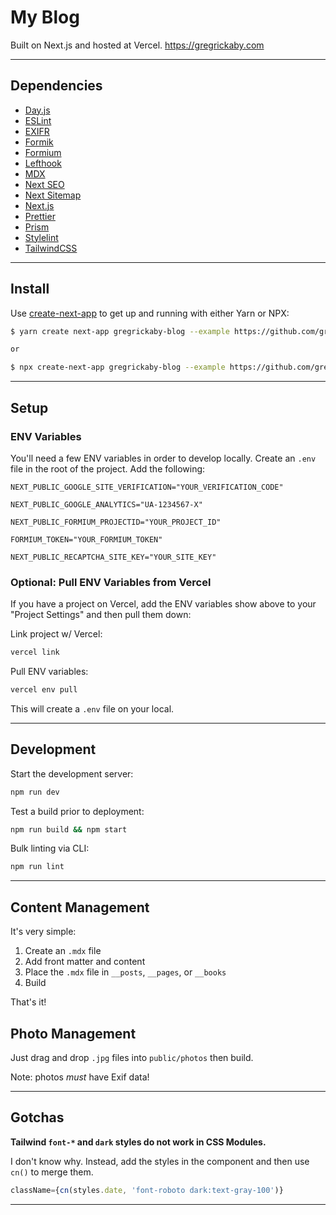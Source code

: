 # My Blog

Built on Next.js and hosted at Vercel. <https://gregrickaby.com>

---

## Dependencies

- [Day.js](https://day.js.org/en/)
- [ESLint](https://eslint.org/)
- [EXIFR](https://github.com/MikeKovarik/exifr)
- [Formik](https://formik.org/)
- [Formium](https://formium.io)
- [Lefthook](https://github.com/Arkweid/lefthook/)
- [MDX](https://mdxjs.com/)
- [Next SEO](https://github.com/garmeeh/next-seo#usage)
- [Next Sitemap](https://github.com/iamvishnusankar/next-sitemap)
- [Next.js](https://nextjs.org/)
- [Prettier](https://github.com/prettier/prettier)
- [Prism](https://github.com/sergioramos/remark-prism)
- [Stylelint](https://stylelint.io/)
- [TailwindCSS](https://tailwindcss.com/)

---

## Install

Use [create-next-app](https://www.npmjs.com/package/create-next-app) to get up and running with either Yarn or NPX:

```bash
$ yarn create next-app gregrickaby-blog --example https://github.com/gregrickaby/gregrickaby-blog

or

$ npx create-next-app gregrickaby-blog --example https://github.com/gregrickaby/gregrickaby-blog
```

---

## Setup

### ENV Variables

You'll need a few ENV variables in order to develop locally. Create an `.env` file in the root of the project. Add the following:

```text
NEXT_PUBLIC_GOOGLE_SITE_VERIFICATION="YOUR_VERIFICATION_CODE"
```

```text
NEXT_PUBLIC_GOOGLE_ANALYTICS="UA-1234567-X"
```

```text
NEXT_PUBLIC_FORMIUM_PROJECTID="YOUR_PROJECT_ID"
```

```text
FORMIUM_TOKEN="YOUR_FORMIUM_TOKEN"
```

```text
NEXT_PUBLIC_RECAPTCHA_SITE_KEY="YOUR_SITE_KEY"
```

### Optional: Pull ENV Variables from Vercel

If you have a project on Vercel, add the ENV variables show above to your "Project Settings" and then pull them down:

Link project w/ Vercel:

```bash
vercel link
```

Pull ENV variables:

```bash
vercel env pull
```

This will create a `.env` file on your local.

---

## Development

Start the development server:

```bash
npm run dev
```

Test a build prior to deployment:

```bash
npm run build && npm start
```

Bulk linting via CLI:

```bash
npm run lint
```

---

## Content Management

It's very simple:

1. Create an `.mdx` file
2. Add front matter and content
3. Place the `.mdx` file in `__posts`, `__pages`, or `__books`
4. Build

That's it!

## Photo Management

Just drag and drop `.jpg` files into `public/photos` then build.

Note: photos _must_ have Exif data!

---

## Gotchas

**Tailwind `font-*` and `dark` styles do not work in CSS Modules.**

I don't know why. Instead, add the styles in the component and then use `cn()` to merge them.

```js
className={cn(styles.date, 'font-roboto dark:text-gray-100')}
```

---
